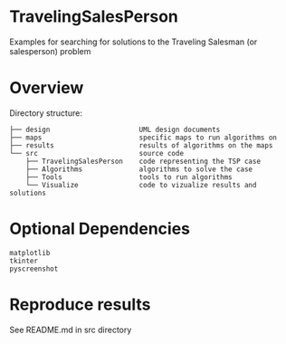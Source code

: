# TravelingSalesPerson
Examples for searching for solutions to the Traveling Salesman (or salesperson) problem

# Overview
Directory structure:
```
├── design                      UML design documents
├── maps                        specific maps to run algorithms on
├── results                     results of algorithms on the maps
└── src                         source code
    ├── TravelingSalesPerson    code representing the TSP case
    ├── Algorithms              algorithms to solve the case
    ├── Tools                   tools to run algorithms
    └── Visualize               code to vizualize results and solutions
```

# Optional Dependencies
```
matplotlib
tkinter
pyscreenshot
```

# Reproduce results
See README.md in src directory